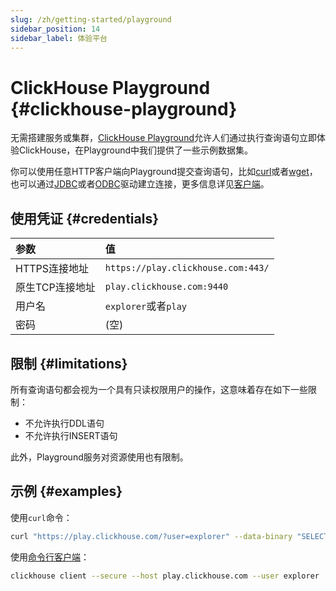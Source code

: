```yaml
---
slug: /zh/getting-started/playground
sidebar_position: 14
sidebar_label: 体验平台
---
```


# ClickHouse Playground {#clickhouse-playground}

无需搭建服务或集群，[ClickHouse Playground](https://sql.clickhouse.com)允许人们通过执行查询语句立即体验ClickHouse，在Playground中我们提供了一些示例数据集。

你可以使用任意HTTP客户端向Playground提交查询语句，比如[curl](https://curl.haxx.se)或者[wget](https://www.gnu.org/software/wget/)，也可以通过[JDBC](../interfaces/jdbc.md)或者[ODBC](../interfaces/odbc.md)驱动建立连接，更多信息详见[客户端](../interfaces/index.md)。

## 使用凭证 {#credentials}
  
| 参数                | 值                                  |
|:--------------------|:-----------------------------------|
| HTTPS连接地址        | `https://play.clickhouse.com:443/` |
| 原生TCP连接地址      | `play.clickhouse.com:9440`         |
| 用户名              | `explorer`或者`play`                |
| 密码                | (空)                                |

## 限制 {#limitations}

所有查询语句都会视为一个具有只读权限用户的操作，这意味着存在如下一些限制：

- 不允许执行DDL语句
- 不允许执行INSERT语句

此外，Playground服务对资源使用也有限制。

## 示例 {#examples}

使用`curl`命令：

``` bash
curl "https://play.clickhouse.com/?user=explorer" --data-binary "SELECT 'Play ClickHouse'"
```

使用[命令行客户端](../interfaces/cli.md)：

``` bash
clickhouse client --secure --host play.clickhouse.com --user explorer
```

